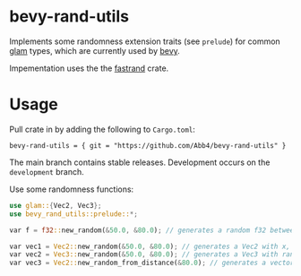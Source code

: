 # bevy-rand-utils

Implements some randomness extension traits (see `prelude`) for common [glam](https://docs.rs/glam/latest/glam/index.html) types, which are currently used by [bevy](https://bevyengine.org/).

Impementation uses the the [fastrand](https://docs.rs/fastrand/latest/fastrand/index.html) crate.

# Usage
Pull crate in by adding the following to `Cargo.toml`:

```
bevy-rand-utils = { git = "https://github.com/Abb4/bevy-rand-utils" }
```

The main branch contains stable releases. Development occurs on the `development` branch.

Use some randomness functions:

```rust
use glam::{Vec2, Vec3};
use bevy_rand_utils::prelude::*;

var f = f32::new_random(&50.0, &80.0); // generates a random f32 between 50 (inclusive) and 80 (exclusive)

var vec1 = Vec2::new_random(&50.0, &80.0); // generates a Vec2 with x, y randomly between 50 (inclusive) and 80 (exclusive)
var vec2 = Vec3::new_random(&50.0, &80.0); // generates a Vec3 with random x, y, z
var vec3 = Vec2::new_random_from_distance(&80.0); // generates a vector at most 80 units (exclusive) away from Vec2::ZERO.
```